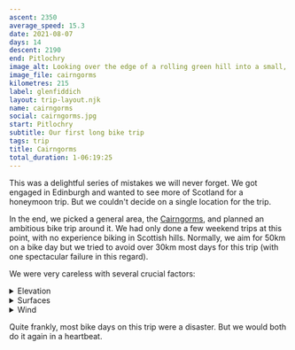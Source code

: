 ```yaml
---
ascent: 2350
average_speed: 15.3
date: 2021-08-07
days: 14
descent: 2190
end: Pitlochry
image_alt: Looking over the edge of a rolling green hill into a small, distant village
image_file: cairngorms
kilometres: 215
label: glenfiddich
layout: trip-layout.njk
name: cairngorms
social: cairngorms.jpg
start: Pitlochry
subtitle: Our first long bike trip
tags: trip
title: Cairngorms
total_duration: 1-06:19:25
---
```


This was a delightful series of mistakes we will never forget.<!-- excerpt --> We got engaged in Edinburgh and wanted to see more of Scotland for a honeymoon trip. But we couldn't decide on a single location for the trip.

In the end, we picked a general area, the [Cairngorms](https://www.visitcairngorms.com/), and planned an ambitious bike trip around it. We had only done a few weekend trips at this point, with no experience biking in Scottish hills. Normally, we aim for 50km on a bike day but we tried to avoid over 30km most days for this trip (with one spectacular failure in this regard).

We were very careless with several crucial factors:

<details class="stack">
<summary>Elevation</summary>

You will encounter a lot of hills in Scotland. Some of them will be gentle, rolling hills I like to call _carousel hills_. These are quite enjoyable because you get a lot of momentum from the descent of the previous hill and are halfway up the next one before you have to pedal again.

Other hills are there for you to die on. They go forever with false flats or torture you with short, steep gradients or present a diabolical combination of the two that will make you question every decision in your life that led you to this point.

There's not much you can do about the murder hills other than mentally prepare for a bad time and look for a good cafe at the top or along the descent.

</details>

<details class="stack">
<summary>Surfaces</summary>

You don't go as fast on dirt or gravel as you do on asphalt. Sounds obvious now. But I don't think we even looked at surfaces when planning this trip. We went to Google Maps, put in a start and end location, clicked the little bike icon and assumed everything would be fine. _Surely Google wouldn't put us on a mountain bike trail in the middle of nowhere?_ (see Dalmunzie, Day 1)

_Well, at least it wouldn't expect us to be on busy A-roads with giant logging trucks zooming past?_ (see Ballater, Day 3) Yes, the other thing to keep in mind with surfaces is whether the smooth, well-maintained asphalt is worth the highway traffic that comes with it. Given the choice, I'll take the quieter, bumpier B-road any day.

</details>

<details class="stack">
<summary>Wind</summary>

A lot of well-known bike routes come with suggestions of the direction to travel in based on prevailing wind patterns. This is nothing to sniff at. A tailwind (pushing you forwards) offers a welcome boost while a headwind (pushing you backwards) can double your expected travel duration.

The more exposed you are, the stronger the wind will be. We learned this lesson repeatedly on multiple ski hills. A strong Scottish wind, regardless of direction, will be loud and cold. Bring layers and consider a headband or buff to cover your ears if you value your hearing.

</details>

Quite frankly, most bike days on this trip were a disaster. But we would both do it again in a heartbeat.
